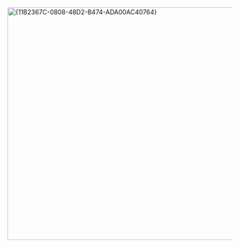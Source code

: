<img width="1182" height="523" alt="{11B2367C-0808-48D2-B474-ADA00AC40764}" src="https://github.com/user-attachments/assets/1edb4a02-99c2-4ce5-85ea-a2021efd89bc" />
